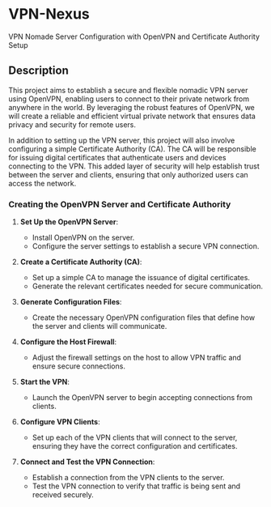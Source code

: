 # VPN-Nexus
VPN Nomade Server Configuration with OpenVPN and Certificate Authority Setup

## Description 
This project aims to establish a secure and flexible nomadic VPN server using OpenVPN, enabling users to connect to their private network from anywhere in the world. By leveraging the robust features of OpenVPN, we will create a reliable and efficient virtual private network that ensures data privacy and security for remote users.

In addition to setting up the VPN server, this project will also involve configuring a simple Certificate Authority (CA). The CA will be responsible for issuing digital certificates that authenticate users and devices connecting to the VPN. This added layer of security will help establish trust between the server and clients, ensuring that only authorized users can access the network.

### Creating the OpenVPN Server and Certificate Authority

1. **Set Up the OpenVPN Server**: 
   - Install OpenVPN on the server.
   - Configure the server settings to establish a secure VPN connection.

2. **Create a Certificate Authority (CA)**: 
   - Set up a simple CA to manage the issuance of digital certificates.
   - Generate the relevant certificates needed for secure communication.

3. **Generate Configuration Files**: 
   - Create the necessary OpenVPN configuration files that define how the server and clients will communicate.

4. **Configure the Host Firewall**: 
   - Adjust the firewall settings on the host to allow VPN traffic and ensure secure connections.

5. **Start the VPN**: 
   - Launch the OpenVPN server to begin accepting connections from clients.

6. **Configure VPN Clients**: 
   - Set up each of the VPN clients that will connect to the server, ensuring they have the correct configuration and certificates.

7. **Connect and Test the VPN Connection**: 
   - Establish a connection from the VPN clients to the server.
   - Test the VPN connection to verify that traffic is being sent and received securely.
